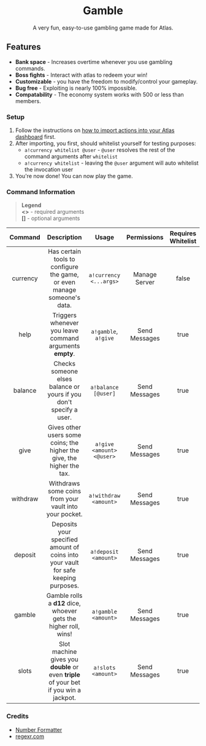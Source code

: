 <div align="center">

# Gamble
A very fun, easy-to-use gambling game made for Atlas.

</div>

## Features

* **Bank space** - Increases overtime whenever you use gambling commands.
* **Boss fights** - Interact with atlas to redeem your win!
* **Customizable** - you have the freedom to modify/control your gameplay.
* **Bug free** - Exploiting is nearly 100% impossible.
* **Compatability** - The economy system works with 500 or less than members.

### Setup

1. Follow the instructions on [how to import actions into your Atlas dashboard](../../README.md#import-actions-from-this-repository-into-your-server) first.
2. After importing, you first, should whitelist yourself for testing purposes:
	* `a!currency whitelist @user` - `@user` resolves the rest of the command arguments after `whitelist`
	* `a!currency whitelist` - leaving the `@user` argument will auto whitelist the invocation user
3. You're now done! You can now play the game.


### Command Information
> **Legend**\
**<>** - required arguments\
**[]** - optional arguments

Command | Description | Usage | Permissions | Requires Whitelist
:---: | :---: | :---: | :---: | :---:
currency | Has certain tools to configure the game, or even manage someone's data. | `a!currency <...args>` | Manage Server | false
help | Triggers whenever you leave command arguments **empty**. | `a!gamble`, `a!give` | Send Messages | true
balance | Checks someone elses balance or yours if you don't specify a user. | `a!balance [@user]` | Send Messages | true
give | Gives other users some coins; the higher the give, the higher the tax. | `a!give <amount> <@user>` | Send Messages | true
withdraw | Withdraws some coins from your vault into your pocket. | `a!withdraw <amount>` | Send Messages | true
deposit | Deposits your specified amount of coins into your vault for safe keeping purposes. | `a!deposit <amount>` | Send Messages | true
gamble | Gamble rolls a **d12** dice, whoever gets the higher roll, wins! | `a!gamble <amount>` | Send Messages | true
slots | Slot machine gives you **double** or even **triple** of your bet if you win a jackpot. | `a!slots <amount>` | Send Messages | true

### Credits
* [Number Formatter](../../Snippets/JaM-NumberFormatter)
* <a href="https://regexr.com" target="_blank">regexr.com</a>
